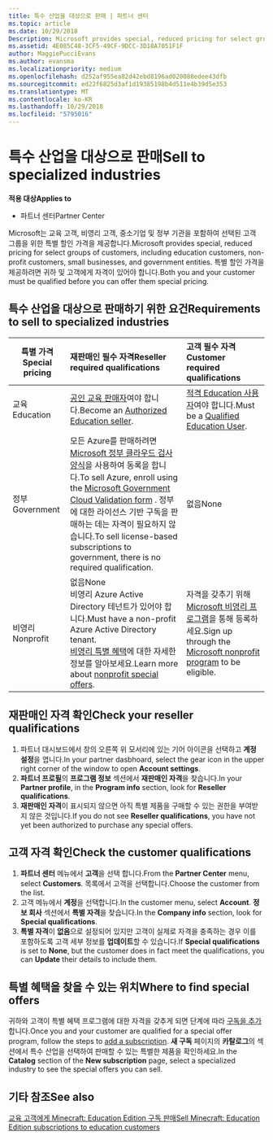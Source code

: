 ```yaml
---
title: 특수 산업을 대상으로 판매 | 파트너 센터
ms.topic: article
ms.date: 10/29/2018
Description: Microsoft provides special, reduced pricing for select groups of customers, including education customers, non-profit customers, and government users.
ms.assetid: 4E085C48-3CF5-49CF-9DCC-3D18A7051F1F
author: MaggiePucciEvans
ms.author: evansma
ms.localizationpriority: medium
ms.openlocfilehash: d252af955ea82d42ebd8196ad020088edee43dfb
ms.sourcegitcommit: ed22f6825d3af1d19385198b4d511e4b39d5e353
ms.translationtype: MT
ms.contentlocale: ko-KR
ms.lasthandoff: 10/29/2018
ms.locfileid: "5795016"
---
```

# <a name="sell-to-specialized-industries"></a><span data-ttu-id="5a88f-102">특수 산업을 대상으로 판매</span><span class="sxs-lookup"><span data-stu-id="5a88f-102">Sell to specialized industries</span></span>

**<span data-ttu-id="5a88f-103">적용 대상</span><span class="sxs-lookup"><span data-stu-id="5a88f-103">Applies to</span></span>**

-  <span data-ttu-id="5a88f-104">파트너 센터</span><span class="sxs-lookup"><span data-stu-id="5a88f-104">Partner Center</span></span>

<span data-ttu-id="5a88f-105">Microsoft는 교육 고객, 비영리 고객, 중소기업 및 정부 기관을 포함하여 선택된 고객 그룹을 위한 특별 할인 가격을 제공합니다.</span><span class="sxs-lookup"><span data-stu-id="5a88f-105">Microsoft provides special, reduced pricing for select groups of customers, including education customers, non-profit customers, small businesses, and government entities.</span></span> <span data-ttu-id="5a88f-106">특별 할인 가격을 제공하려면 귀하 및 고객에게 자격이 있어야 합니다.</span><span class="sxs-lookup"><span data-stu-id="5a88f-106">Both you and your customer must be qualified before you can offer them special pricing.</span></span> 

## <a name="requirements-to-sell-to-specialized-industries"></a><span data-ttu-id="5a88f-107">특수 산업을 대상으로 판매하기 위한 요건</span><span class="sxs-lookup"><span data-stu-id="5a88f-107">Requirements to sell to specialized industries</span></span>

|**<span data-ttu-id="5a88f-108">특별 가격</span><span class="sxs-lookup"><span data-stu-id="5a88f-108">Special pricing</span></span>**   |**<span data-ttu-id="5a88f-109">재판매인 필수 자격</span><span class="sxs-lookup"><span data-stu-id="5a88f-109">Reseller required qualifications</span></span>**   |**<span data-ttu-id="5a88f-110">고객 필수 자격</span><span class="sxs-lookup"><span data-stu-id="5a88f-110">Customer required qualifications</span></span>**   |
|----------------------------|:---------------------------------|:------------------------------------------|
|<span data-ttu-id="5a88f-111">교육</span><span class="sxs-lookup"><span data-stu-id="5a88f-111">Education</span></span>   |<span data-ttu-id="5a88f-112">[공인 교육 판매자](https://www.mepn.com)여야 합니다.</span><span class="sxs-lookup"><span data-stu-id="5a88f-112">Become an [Authorized Education seller](https://www.mepn.com).</span></span>   | <span data-ttu-id="5a88f-113">[적격 Education 사용자](http://www.microsoftvolumelicensing.com/DocumentSearch.aspx?Mode=3&DocumentTypeId=7)여야 합니다.</span><span class="sxs-lookup"><span data-stu-id="5a88f-113">Must be a [Qualified Education User](http://www.microsoftvolumelicensing.com/DocumentSearch.aspx?Mode=3&DocumentTypeId=7).</span></span>   |
|<span data-ttu-id="5a88f-114">정부</span><span class="sxs-lookup"><span data-stu-id="5a88f-114">Government</span></span>   |<span data-ttu-id="5a88f-115">모든 Azure를 판매하려면 [Microsoft 정부 클라우드 검사 양식](http://azuregov.microsoft.com/csp)을 사용하여 동록을 합니다.</span><span class="sxs-lookup"><span data-stu-id="5a88f-115">To sell Azure, enroll using the [Microsoft Government Cloud Validation form](http://azuregov.microsoft.com/csp) .</span></span> <span data-ttu-id="5a88f-116">정부에 대한 라이선스 기반 구독을 판매하는 데는 자격이 필요하지 않습니다.</span><span class="sxs-lookup"><span data-stu-id="5a88f-116">To sell license-based subscriptions to government, there is no required qualification.</span></span>|   <span data-ttu-id="5a88f-117">없음</span><span class="sxs-lookup"><span data-stu-id="5a88f-117">None</span></span>|
|<span data-ttu-id="5a88f-118">비영리</span><span class="sxs-lookup"><span data-stu-id="5a88f-118">Nonprofit</span></span>  |<span data-ttu-id="5a88f-119">없음</span><span class="sxs-lookup"><span data-stu-id="5a88f-119">None</span></span><br><span data-ttu-id="5a88f-120">비영리 Azure Active Directory 테넌트가 있어야 합니다.</span><span class="sxs-lookup"><span data-stu-id="5a88f-120">Must have a non-profit Azure Active Directory tenant.</span></span><br><span data-ttu-id="5a88f-121">[비영리 특별 혜택](https://assetsprod.microsoft.com/mpn/en-us/nonprofit-skus-in-csp-faq.pdf)에 대한 자세한 정보를 알아보세요.</span><span class="sxs-lookup"><span data-stu-id="5a88f-121">Learn more about [nonprofit special offers](https://assetsprod.microsoft.com/mpn/en-us/nonprofit-skus-in-csp-faq.pdf).</span></span>   |<span data-ttu-id="5a88f-122">자격을 갖추기 위해 [Microsoft 비영리 프로그램](https://nonprofit.microsoft.com/#/register)을 통해 등록하세요.</span><span class="sxs-lookup"><span data-stu-id="5a88f-122">Sign up through the [Microsoft nonprofit program](https://nonprofit.microsoft.com/#/register) to be eligible.</span></span>   |


## <a name="check-your-reseller-qualifications"></a><span data-ttu-id="5a88f-123">재판매인 자격 확인</span><span class="sxs-lookup"><span data-stu-id="5a88f-123">Check your reseller qualifications</span></span>

1.  <span data-ttu-id="5a88f-124">파트너 대시보드에서 창의 오른쪽 위 모서리에 있는 기어 아이콘을 선택하고 **계정 설정**을 엽니다.</span><span class="sxs-lookup"><span data-stu-id="5a88f-124">In your partner dasbhoard, select the gear icon in the upper right corner of the window to open **Account settings**.</span></span>
2.  <span data-ttu-id="5a88f-125">**파트너 프로필**의 **프로그램 정보** 섹션에서 **재판매인 자격**을 찾습니다.</span><span class="sxs-lookup"><span data-stu-id="5a88f-125">In your **Partner profile**, in the **Program info** section, look for **Reseller qualifications**.</span></span>
3.  <span data-ttu-id="5a88f-126">**재판매인 자격**이 표시되지 않으면 아직 특별 제품을 구매할 수 있는 권한을 부여받지 않은 것입니다.</span><span class="sxs-lookup"><span data-stu-id="5a88f-126">If you do not see **Reseller qualifications**, you have not yet been authorized to purchase any special offers.</span></span>

## <a name="check-the-customer-qualifications"></a><span data-ttu-id="5a88f-127">고객 자격 확인</span><span class="sxs-lookup"><span data-stu-id="5a88f-127">Check the customer qualifications</span></span>

1.  <span data-ttu-id="5a88f-128">**파트너 센터** 메뉴에서 **고객**을 선택 합니다.</span><span class="sxs-lookup"><span data-stu-id="5a88f-128">From the **Partner Center** menu, select **Customers**.</span></span> <span data-ttu-id="5a88f-129">목록에서 고객을 선택합니다.</span><span class="sxs-lookup"><span data-stu-id="5a88f-129">Choose the customer from the list.</span></span>
2.  <span data-ttu-id="5a88f-130">고객 메뉴에서 **계정**을 선택합니다.</span><span class="sxs-lookup"><span data-stu-id="5a88f-130">In the customer menu, select **Account**.</span></span> <span data-ttu-id="5a88f-131">**정보 회사** 섹션에서 **특별 자격**을 찾습니다.</span><span class="sxs-lookup"><span data-stu-id="5a88f-131">In the **Company info** section, look for **Special qualifications**.</span></span>
3.  <span data-ttu-id="5a88f-132">**특별 자격**이 **없음**으로 설정되어 있지만 고객이 실제로 자격을 충족하는 경우 이를 포함하도록 고객 세부 정보를 **업데이트**할 수 있습니다.</span><span class="sxs-lookup"><span data-stu-id="5a88f-132">If **Special qualifications** is set to **None**, but the customer does in fact meet the qualifications, you can **Update** their details to include them.</span></span>

## <a name="where-to-find-special-offers"></a><span data-ttu-id="5a88f-133">특별 혜택을 찾을 수 있는 위치</span><span class="sxs-lookup"><span data-stu-id="5a88f-133">Where to find special offers</span></span>

<span data-ttu-id="5a88f-134">귀하와 고객이 특별 혜택 프로그램에 대한 자격을 갖추게 되면 단계에 따라 [구독을 추가](create-a-new-subscription.md)합니다.</span><span class="sxs-lookup"><span data-stu-id="5a88f-134">Once you and your customer are qualified for a special offer program, follow the steps to [add a subscription](create-a-new-subscription.md).</span></span> <span data-ttu-id="5a88f-135">**새 구독** 페이지의 **카탈로그**의 섹션에서 특수 산업을 선택하여 판매할 수 있는 특별한 제품을 확인하세요.</span><span class="sxs-lookup"><span data-stu-id="5a88f-135">In the **Catalog** section of the **New subscription** page, select a specialized industry to see the special offers you can sell.</span></span>

## <a name="see-also"></a><span data-ttu-id="5a88f-136">기타 참조</span><span class="sxs-lookup"><span data-stu-id="5a88f-136">See also</span></span>

[<span data-ttu-id="5a88f-137">교육 고객에게 Minecraft: Education Edition 구독 판매</span><span class="sxs-lookup"><span data-stu-id="5a88f-137">Sell Minecraft: Education Edition subscriptions to education customers</span></span>](minecraft-subscriptions.md)


 

 

 




